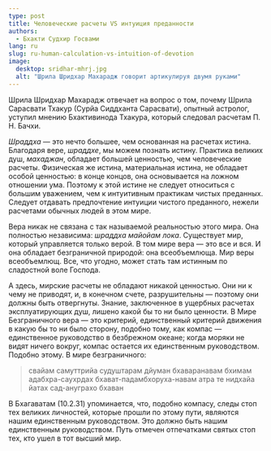```yaml
---
type: post
title: Человеческие расчеты VS интуиция преданности
authors:
  - Бхакти Судхир Госвами
lang: ru
slug: ru-human-calculation-vs-intuition-of-devotion
image: 
  desktop: sridhar-mhrj.jpg
  alt: "Шрила Шридхар Махарадж говорит артикулируя двумя руками"
---
```


<excerpt>Шрила Шридхар Махарадж отвечает на вопрос о том, почему Шрила Сарасвати Тхакур (Сурйа Сиддханта Сарасвати), опытный астролог, уступил мнению Бхактивинода Тхакура, который следовал расчетам П. Н. Бачхи.</excerpt>

<i>Шраддха</i> — это нечто большее, чем основанная на расчетах истина. Благодаря вере, <i>шраддхе</i>, мы можем познать истину. Практика великих душ, <i>махаджан</i>, обладает большей ценностью, чем человеческие расчеты. Физическая же истина, материальная истина, не обладает особой ценностью: в конце концов, она основывается на ложном отношении ума. Поэтому к этой истине не следует относиться с большим уважением, чем к интуитивным практикам чистых преданных. Следует отдавать предпочтение интуиции чистого преданного, нежели расчетами обычных людей в этом мире.

Вера никак не связана с так называемой реальностью этого мира. Она полностью независима: <i>шраддха майойам лока</i>. Существует мир, который управляется только верой. В том мире вера — это все и вся. И она обладает безграничной природой: она всеобъемлюща. Мир веры всеобъемлющ. Все, что угодно, может стать там истинным по сладостной воле Господа.

А здесь, мирские расчеты не обладают никакой ценностью. Они ни к чему не приводят, и, в конечном счете, разрушительны — поэтому они должны быть отвергнуты. Знание, заключенное в ущербных расчетах эксплуатирующих душ, лишено какой бы то ни было ценности. В Мире Безграничного вера — это критерий, единственный критерий движения в какую бы то ни было сторону, подобно тому, как компас — единственное руководство в безбрежном океане; когда моряки не видят ничего вокруг, компас остается их единственным руководством. Подобно этому. В мире безграничного:

<blockquote>свайам самуттрийа судуштарам дйуман
бхаваранавам бхимам адабхра-саухрдах
бхават-падамбхоруха-навам атра те
нидхайа йатах сад-ануграхо бхаван</blockquote>

В Бхагаватам (10.2.31) упоминается, что, подобно компасу, следы стоп тех великих личностей, которые прошли по этому пути, являются нашим единственным руководством. Это должно быть нашим единственным руководством. Путь отмечен отпечатками святых стоп тех, кто ушел в тот высший мир.
